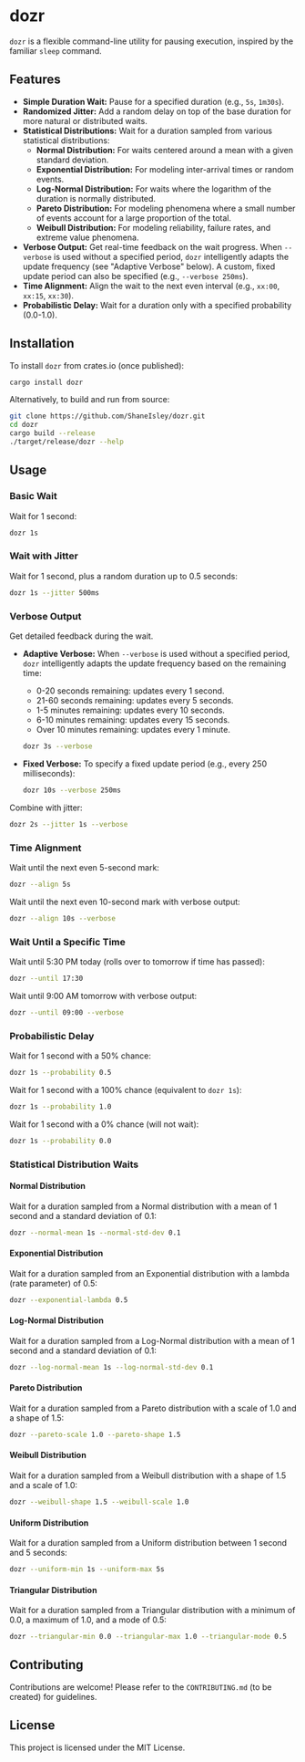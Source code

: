 # dozr

`dozr` is a flexible command-line utility for pausing execution, inspired by the familiar `sleep` command.

## Features

-   **Simple Duration Wait:** Pause for a specified duration (e.g., `5s`, `1m30s`).
-   **Randomized Jitter:** Add a random delay on top of the base duration for more natural or distributed waits.
-   **Statistical Distributions:** Wait for a duration sampled from various statistical distributions:
    -   **Normal Distribution:** For waits centered around a mean with a given standard deviation.
    -   **Exponential Distribution:** For modeling inter-arrival times or random events.
    -   **Log-Normal Distribution:** For waits where the logarithm of the duration is normally distributed.
    -   **Pareto Distribution:** For modeling phenomena where a small number of events account for a large proportion of the total.
    -   **Weibull Distribution:** For modeling reliability, failure rates, and extreme value phenomena.
-   **Verbose Output:** Get real-time feedback on the wait progress. When `--verbose` is used without a specified period, `dozr` intelligently adapts the update frequency (see "Adaptive Verbose" below). A custom, fixed update period can also be specified (e.g., `--verbose 250ms`).
-   **Time Alignment:** Align the wait to the next even interval (e.g., `xx:00`, `xx:15`, `xx:30`).
-   **Probabilistic Delay:** Wait for a duration only with a specified probability (0.0-1.0).

## Installation

To install `dozr` from crates.io (once published):

```bash
cargo install dozr
```

Alternatively, to build and run from source:

```bash
git clone https://github.com/ShaneIsley/dozr.git
cd dozr
cargo build --release
./target/release/dozr --help
```

## Usage

### Basic Wait

Wait for 1 second:

```bash
dozr 1s
```

### Wait with Jitter

Wait for 1 second, plus a random duration up to 0.5 seconds:

```bash
dozr 1s --jitter 500ms
```

### Verbose Output

Get detailed feedback during the wait.

-   **Adaptive Verbose:** When `--verbose` is used without a specified period, `dozr` intelligently adapts the update frequency based on the remaining time:
    -   0-20 seconds remaining: updates every 1 second.
    -   21-60 seconds remaining: updates every 5 seconds.
    -   1-5 minutes remaining: updates every 10 seconds.
    -   6-10 minutes remaining: updates every 15 seconds.
    -   Over 10 minutes remaining: updates every 1 minute.

    ```bash
    dozr 3s --verbose
    ```

-   **Fixed Verbose:** To specify a fixed update period (e.g., every 250 milliseconds):

    ```bash
    dozr 10s --verbose 250ms
    ```

Combine with jitter:

```bash
dozr 2s --jitter 1s --verbose
```

### Time Alignment

Wait until the next even 5-second mark:

```bash
dozr --align 5s
```

Wait until the next even 10-second mark with verbose output:

```bash
dozr --align 10s --verbose
```

### Wait Until a Specific Time

Wait until 5:30 PM today (rolls over to tomorrow if time has passed):

```bash
dozr --until 17:30
```

Wait until 9:00 AM tomorrow with verbose output:

```bash
dozr --until 09:00 --verbose
```

### Probabilistic Delay

Wait for 1 second with a 50% chance:

```bash
dozr 1s --probability 0.5
```

Wait for 1 second with a 100% chance (equivalent to `dozr 1s`):

```bash
dozr 1s --probability 1.0
```

Wait for 1 second with a 0% chance (will not wait):

```bash
dozr 1s --probability 0.0
```

### Statistical Distribution Waits

#### Normal Distribution

Wait for a duration sampled from a Normal distribution with a mean of 1 second and a standard deviation of 0.1:

```bash
dozr --normal-mean 1s --normal-std-dev 0.1
```

#### Exponential Distribution

Wait for a duration sampled from an Exponential distribution with a lambda (rate parameter) of 0.5:

```bash
dozr --exponential-lambda 0.5
```

#### Log-Normal Distribution

Wait for a duration sampled from a Log-Normal distribution with a mean of 1 second and a standard deviation of 0.1:

```bash
dozr --log-normal-mean 1s --log-normal-std-dev 0.1
```

#### Pareto Distribution

Wait for a duration sampled from a Pareto distribution with a scale of 1.0 and a shape of 1.5:

```bash
dozr --pareto-scale 1.0 --pareto-shape 1.5
```

#### Weibull Distribution

Wait for a duration sampled from a Weibull distribution with a shape of 1.5 and a scale of 1.0:

```bash
dozr --weibull-shape 1.5 --weibull-scale 1.0
```

#### Uniform Distribution

Wait for a duration sampled from a Uniform distribution between 1 second and 5 seconds:

```bash
dozr --uniform-min 1s --uniform-max 5s
```

#### Triangular Distribution

Wait for a duration sampled from a Triangular distribution with a minimum of 0.0, a maximum of 1.0, and a mode of 0.5:

```bash
dozr --triangular-min 0.0 --triangular-max 1.0 --triangular-mode 0.5
```



## Contributing

Contributions are welcome! Please refer to the `CONTRIBUTING.md` (to be created) for guidelines.

## License

This project is licensed under the MIT License.